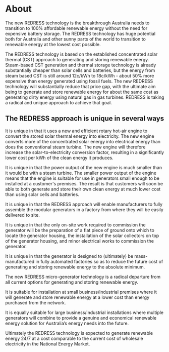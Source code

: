 # About

The new REDRESS technology is the breakthrough Australia needs to transition to 100% affordable renewable energy without the need for expensive battery storage. The REDRESS technology has huge potential both for Australia and other sunny parts of the world to transition to renewable energy at the lowest cost possible.

The REDRESS technology is based on the established concentrated solar thermal (CST) approach to generating and storing renewable energy. Steam-based CST generation and thermal storage technology is already substantially cheaper than solar cells and batteries, but the energy from steam based CST is still around 12c/kWh to 18c/kWh - about 50% more expensive than energy generated using fossil fuels. The new REDRESS technology will substantially reduce that price gap, with the ultimate aim being to generate and store renewable energy for about the same cost as generating dirty energy using natural gas in gas turbines. REDRESS is taking a radical and unique approach to achieve that goal.

## The REDRESS approach is unique in several ways

It is unique in that it uses a new and efficient rotary hot-air engine to convert the stored solar thermal energy into electricity. The new engine converts more of the concentrated solar energy into electrical energy than does the conventional steam turbine. The new engine will therefore increase the solar-to-electricity conversion factor, resulting in a significantly lower cost per kWh of the clean energy it produces.

It is unique in that the power output of the new engine is much smaller than it would be with a steam turbine. The smaller power output of the engine means that the engine is suitable for use in generators small enough to be installed at a customer's premises. The result is that customers will soon be able to both generate and store their own clean energy at much lower cost than using solar cells and batteries.

It is unique in that the REDRESS approach will enable manufacturers to fully assemble the modular generators in a factory from where they will be easily delivered to site.

It is unique in that the only on-site work required to commission the generator will be the preparation of a flat piece of ground onto which to locate the generator housing, the installation of the solar collectors on top of the generator housing, and minor electrical works to commission the generator.

It is unique in that the generator is designed to (ultimately) be mass-manufactured in fully automated factories so as to reduce the future cost of generating and storing renewable energy to the absolute minimum.

The new REDRESS micro-generator technology is a radical departure from all current options for generating and storing renewable energy.

It is suitable for installation at small business/industrial premises where it will generate and store renewable energy at a lower cost than energy purchased from the network.

It is equally suitable for large business/industrial installations where multiple generators will combine to provide a genuine and economical renewable energy solution for Australia’s energy needs into the future.

Ultimately the REDRESS technology is expected to generate renewable energy 24/7 at a cost comparable to the current cost of wholesale electricity in the National Energy Market.

